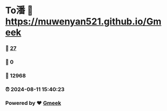 # To潘 :link: https://muwenyan521.github.io/Gmeek 
### :page_facing_up: [27](https://muwenyan521.github.io/Gmeek/tag.html) 
### :speech_balloon: 0 
### :hibiscus: 12968 
### :alarm_clock: 2024-08-11 15:40:23 
### Powered by :heart: [Gmeek](https://github.com/Meekdai/Gmeek)
